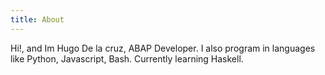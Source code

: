 ```yaml
---
title: About
---
```


Hi!, and Im Hugo De la cruz, ABAP Developer. I also program in languages like
Python, Javascript, Bash. Currently learning Haskell.
